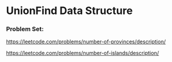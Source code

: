 # UnionFind Data Structure


### Problem Set:
https://leetcode.com/problems/number-of-provinces/description/

https://leetcode.com/problems/number-of-islands/description/
